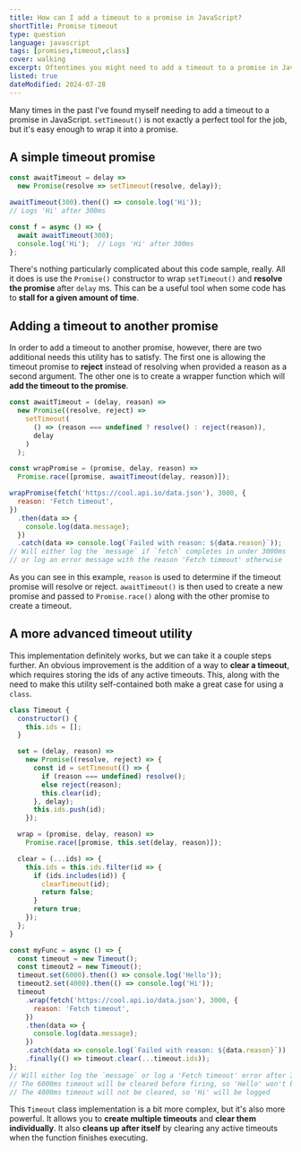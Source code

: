 ```yaml
---
title: How can I add a timeout to a promise in JavaScript?
shortTitle: Promise timeout
type: question
language: javascript
tags: [promises,timeout,class]
cover: walking
excerpt: Oftentimes you might need to add a timeout to a promise in JavaScript. Learn how to do this and more in this short guide.
listed: true
dateModified: 2024-07-28
---
```


Many times in the past I've found myself needing to add a timeout to a promise in JavaScript. `setTimeout()` is not exactly a perfect tool for the job, but it's easy enough to wrap it into a promise.

## A simple timeout promise

```js
const awaitTimeout = delay =>
  new Promise(resolve => setTimeout(resolve, delay));

awaitTimeout(300).then(() => console.log('Hi'));
// Logs 'Hi' after 300ms

const f = async () => {
  await awaitTimeout(300);
  console.log('Hi');  // Logs 'Hi' after 300ms
};
```

There's nothing particularly complicated about this code sample, really. All it does is use the `Promise()` constructor to wrap `setTimeout()` and **resolve the promise** after `delay` ms. This can be a useful tool when some code has to **stall for a given amount of time**.

## Adding a timeout to another promise

In order to add a timeout to another promise, however, there are two additional needs this utility has to satisfy. The first one is allowing the timeout promise to **reject** instead of resolving when provided a reason as a second argument. The other one is to create a wrapper function which will **add the timeout to the promise**.

```js
const awaitTimeout = (delay, reason) =>
  new Promise((resolve, reject) =>
    setTimeout(
      () => (reason === undefined ? resolve() : reject(reason)),
      delay
    )
  );

const wrapPromise = (promise, delay, reason) =>
  Promise.race([promise, awaitTimeout(delay, reason)]);

wrapPromise(fetch('https://cool.api.io/data.json'), 3000, {
  reason: 'Fetch timeout',
})
  .then(data => {
    console.log(data.message);
  })
  .catch(data => console.log(`Failed with reason: ${data.reason}`));
// Will either log the `message` if `fetch` completes in under 3000ms
// or log an error message with the reason 'Fetch timeout' otherwise
```

As you can see in this example, `reason` is used to determine if the timeout promise will resolve or reject. `awaitTimeout()` is then used to create a new promise and passed to `Promise.race()` along with the other promise to create a timeout.

## A more advanced timeout utility

This implementation definitely works, but we can take it a couple steps further. An obvious improvement is the addition of a way to **clear a timeout**, which requires storing the ids of any active timeouts. This, along with the need to make this utility self-contained both make a great case for using a `class`.

```js
class Timeout {
  constructor() {
    this.ids = [];
  }

  set = (delay, reason) =>
    new Promise((resolve, reject) => {
      const id = setTimeout(() => {
        if (reason === undefined) resolve();
        else reject(reason);
        this.clear(id);
      }, delay);
      this.ids.push(id);
    });

  wrap = (promise, delay, reason) =>
    Promise.race([promise, this.set(delay, reason)]);

  clear = (...ids) => {
    this.ids = this.ids.filter(id => {
      if (ids.includes(id)) {
        clearTimeout(id);
        return false;
      }
      return true;
    });
  };
}

const myFunc = async () => {
  const timeout = new Timeout();
  const timeout2 = new Timeout();
  timeout.set(6000).then(() => console.log('Hello'));
  timeout2.set(4000).then(() => console.log('Hi'));
  timeout
    .wrap(fetch('https://cool.api.io/data.json'), 3000, {
      reason: 'Fetch timeout',
    })
    .then(data => {
      console.log(data.message);
    })
    .catch(data => console.log(`Failed with reason: ${data.reason}`))
    .finally(() => timeout.clear(...timeout.ids));
};
// Will either log the `message` or log a 'Fetch timeout' error after 3000ms
// The 6000ms timeout will be cleared before firing, so 'Hello' won't be logged
// The 4000ms timeout will not be cleared, so 'Hi' will be logged
```

This `Timeout` class implementation is a bit more complex, but it's also more powerful. It allows you to **create multiple timeouts** and **clear them individually**. It also **cleans up after itself** by clearing any active timeouts when the function finishes executing.
